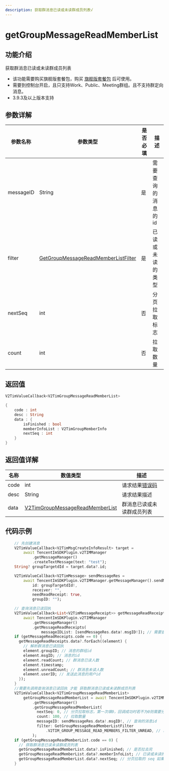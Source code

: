 ```yaml
---
description: 获取群消息已读或未读群成员列表√
---
```


# getGroupMessageReadMemberList

## 功能介绍

获取群消息已读或未读群成员列表

* 该功能需要购买旗舰版套餐包，购买 [旗舰版套餐包](https://buy.cloud.tencent.com/avc?from=17220) 后可使用。
* 需要到控制台开启，且只支持Work、Public、Meeting群组。且不支持群定向消息。
* 3.9.3及以上版本支持

## 参数详解

| 参数名称      | 参数类型                                                                                   | 是否必填 | 描述         |
| --------- | -------------------------------------------------------------------------------------- | ---- | ---------- |
| messageID | String                                                                                 | 是    | 需要查询的消息的id |
| filter    | [GetGroupMessageReadMemberListFilter](../enums/getgroupmessagereadmemberlistfilter.md) | 是    | 已读或未读的类型   |
| nextSeq   | int                                                                                    | 否    | 分页拉取标志     |
| count     | int                                                                                    | 否    | 拉取数量       |

## 返回值

```dart
V2TimValueCallback<V2TimGroupMessageReadMemberList>

{
    code : int
    desc : String
    data : {
        isFinished : bool
        memberInfoList : V2TimGroupMemberInfo
        nextSeq : int
    }
}
```

## 返回值详解

| 名称   | 数值类型                                                                                         | 描述                                                             |
| ---- | -------------------------------------------------------------------------------------------- | -------------------------------------------------------------- |
| code | int                                                                                          | 请求结果[错误码](https://cloud.tencent.com/document/product/269/1671) |
| desc | String                                                                                       | 请求结果描述                                                         |
| data | [V2TimGroupMessageReadMemberList](../keyClass/group/v2timgroupmessagereadmemberlist.md) | 群消息已读或未读群成员列表                                                  |

## 代码示例  &#x20;

```dart
    // 先创建消息
    V2TimValueCallback<V2TimMsgCreateInfoResult> target =
        await TencentImSDKPlugin.v2TIMManager
            .getMessageManager()
            .createTextMessage(text: "test");
    String? groupTargetdId = target.data?.id;

    V2TimValueCallback<V2TimMessage> sendMessageRes =
        await TencentImSDKPlugin.v2TIMManager.getMessageManager().sendMessage(
            id: groupTargetdId!,
            receiver: "",
            needReadReceipt: true,
            groupID: "");

    // 查询消息已读回执
    V2TimValueCallback<List<V2TimMessageReceipt>> getMessageReadReceipts =
        await TencentImSDKPlugin.v2TIMManager
            .getMessageManager()
            .getMessageReadReceipts(
                messageIDList: [sendMessageRes.data!.msgID!]); // 需要查询的的消息id列表
    if (getMessageReadReceipts.code == 0) {
      getMessageReadReceipts.data?.forEach((element) {
        // 解析群消息已读回执
        element.groupID; // 消息的群组id
        element.msgID; // 消息的id
        element.readCount; // 群消息已读人数
        element.timestamp;
        element.unreadCount; // 群消息未读人数
        element.userID; // 发送此消息的用户id
      });
    }
    //需要先调用查询消息已读回执 才能 获取群消息已读或未读群成员列表
    V2TimValueCallback<V2TimGroupMessageReadMemberList>
        getGroupMessageReadMemberList = await TencentImSDKPlugin.v2TIMManager
            .getMessageManager()
            .getGroupMessageReadMemberList(
              nextSeq: 0, // 分页拉取标志，第一次填0，回调成功时若不为0则需要分页，再次传入拉去直到为0
              count: 100, // 拉取数量
              messageID: sendMessageRes.data!.msgID!, // 查询的消息id
              filter: GetGroupMessageReadMemberListFilter
                  .V2TIM_GROUP_MESSAGE_READ_MEMBERS_FILTER_UNREAD, // 已读或未读的类型
            );
    if (getGroupMessageReadMemberList.code == 0) {
      // 获取群消息已读未读群成员列表
      getGroupMessageReadMemberList.data?.isFinished; // 是否拉去完
      getGroupMessageReadMemberList.data?.memberInfoList; // 已读或未读的成员列表
      getGroupMessageReadMemberList.data?.nextSeq; // 分页拉取的 seq 如果为 0 表示拉取结束
    }
```
